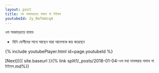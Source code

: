 ```yaml
---
layout: post
title: ওম সাকামড়ায়ে নামায গা টাইমস
youtubeId: Jy_ReTmUcq4
---
```

 
 
 ওম সাকামড়ায়ে নামায  
 
 -  যিনি যোগীদের সাথে আছেন যারা আবেগকে জয় করেছেন 
 
  
 
  
 
 
 
 
 
 


{% include youtubePlayer.html id=page.youtubeId %}
 
[Next]({{ site.baseurl }}{% link  split1/_posts/2018-01-04-ওম মহা দামস্তরায় নামায গা টাইমস.md%})
 
